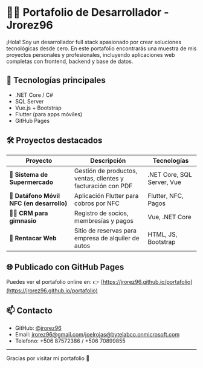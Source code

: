 # 🧑‍💻 Portafolio de Desarrollador - Jrorez96

¡Hola! Soy un desarrollador full stack apasionado por crear soluciones tecnológicas desde cero. En este portafolio encontrarás una muestra de mis proyectos personales y profesionales, incluyendo aplicaciones web completas con frontend, backend y base de datos.

## 🚀 Tecnologías principales

- .NET Core / C#
- SQL Server
- Vue.js + Bootstrap
- Flutter (para apps móviles)
- GitHub Pages

## 🛠️ Proyectos destacados

| Proyecto | Descripción | Tecnologías |
|----------|-------------|-------------|
| 🛒 **Sistema de Supermercado** | Gestión de productos, ventas, clientes y facturación con PDF | .NET Core, SQL Server, Vue |
| 📱 **Datáfono Móvil NFC (en desarrollo)** | Aplicación Flutter para cobros por NFC | Flutter, NFC, Pagos |
| 🏋️‍♂️ **CRM para gimnasio** | Registro de socios, membresías y pagos | Vue, .NET Core |
| 🚗 **Rentacar Web** | Sitio de reservas para empresa de alquiler de autos | HTML, JS, Bootstrap |

## 🌐 Publicado con GitHub Pages

Puedes ver el portafolio online en:
👉 [https://jrorez96.github.io/portafolio](https://jrorez96.github.io/portafolio)

## 📫 Contacto

- GitHub: [@jrorez96](https://github.com/jrorez96)
- Email: jrorez96@gmail.com/joelrojas@bytelabco.onmicrosoft.com
- Telefono: +506 87572386 / +506 70899855

---

Gracias por visitar mi portafolio 🙌
